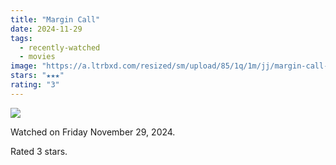 ```yaml
---
title: "Margin Call"
date: 2024-11-29
tags:
  - recently-watched
  - movies
image: "https://a.ltrbxd.com/resized/sm/upload/85/1q/1m/jj/margin-call-0-600-0-900-crop.jpg?v=1b5d43ed27"
stars: "★★★"
rating: "3"
---
```


<div class="letterboxd-movie-data-content">
   <p><img src="https://a.ltrbxd.com/resized/sm/upload/85/1q/1m/jj/margin-call-0-600-0-900-crop.jpg?v=1b5d43ed27"/></p> <p>Watched on Friday November 29, 2024.</p> 
  <p>Rated 3 stars.<p>
  <div class="float-clear"></div>
</div>
